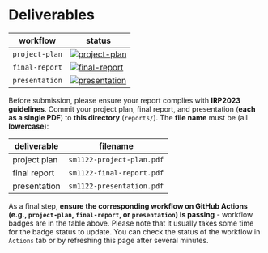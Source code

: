 # Deliverables

| workflow | status |
| - | - |
| `project-plan` | [![project-plan](https://github.com/ese-msc-2022/irp-sm1122/actions/workflows/project-plan.yml/badge.svg)](https://github.com/ese-msc-2022/irp-sm1122/actions/workflows/project-plan.yml) |
| `final-report` | [![final-report](https://github.com/ese-msc-2022/irp-sm1122/actions/workflows/final-report.yml/badge.svg)](https://github.com/ese-msc-2022/irp-sm1122/actions/workflows/final-report.yml) |
| `presentation` | [![presentation](https://github.com/ese-msc-2022/irp-sm1122/actions/workflows/presentation.yml/badge.svg)](https://github.com/ese-msc-2022/irp-sm1122/actions/workflows/presentation.yml) |

Before submission, please ensure your report complies with **IRP2023 guidelines**. Commit your project plan, final report, and presentation (**each as a single PDF**) to **this directory** (`reports/`). The **file name** must be (all **lowercase**):

| deliverable | filename |
| - | - |
| project plan | `sm1122-project-plan.pdf` |
| final report | `sm1122-final-report.pdf` |
| presentation | `sm1122-presentation.pdf` |

As a final step, **ensure the corresponding workflow on GitHub Actions (e.g., `project-plan`, `final-report`, or `presentation`) is passing** - workflow badges are in the table above. Please note that it usually takes some time for the badge status to update. You can check the status of the workflow in `Actions` tab or by refreshing this page after several minutes.
